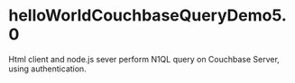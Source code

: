 # helloWorldCouchbaseQueryDemo5.0
Html client and node.js sever perform N1QL query on Couchbase Server, using authentication.
